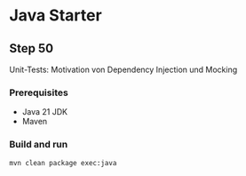 # Java Starter #

## Step 50

Unit-Tests: Motivation von Dependency Injection und Mocking

### Prerequisites
- Java 21 JDK
- Maven

### Build and run

```shell
mvn clean package exec:java
```
